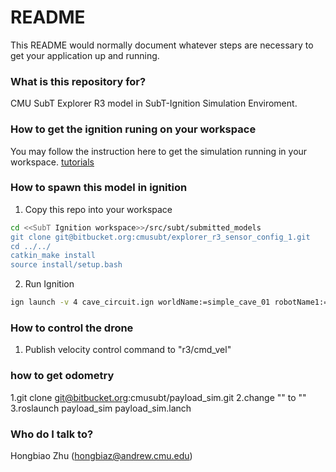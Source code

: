 # README #

This README would normally document whatever steps are necessary to get your application up and running.

### What is this repository for? ###

CMU SubT Explorer R3 model in SubT-Ignition Simulation Enviroment. 

### How to get the ignition runing on your workspace ###

You may follow the instruction here to get the simulation running in your workspace.
[tutorials](https://github.com/osrf/subt/wiki/Tutorials)

### How to spawn this model in ignition ###

1. Copy this repo into your workspace
```bash
cd <<SubT Ignition workspace>>/src/subt/submitted_models
git clone git@bitbucket.org:cmusubt/explorer_r3_sensor_config_1.git
cd ../../
catkin_make install
source install/setup.bash
```

2. Run Ignition
```bash
ign launch -v 4 cave_circuit.ign worldName:=simple_cave_01 robotName1:=r3 robotConfig1:=EXPLORER_R3_SENSOR_CONFIG_1 localModel:=true
```
### How to control the drone ###
1. Publish velocity control command to "r3/cmd_vel"


### how to get odometry ###
1.git clone git@bitbucket.org:cmusubt/payload_sim.git
2.change "<param name="simulationSelect" type="string" value="gazebo" />" to "<param name="simulationSelect" type="string" value="ignition" />"
3.roslaunch payload_sim payload_sim.lanch


### Who do I talk to? ###

Hongbiao Zhu
(hongbiaz@andrew.cmu.edu)
